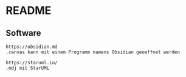 # README

## Software
    https://obsidian.md
    .canvas kann mit einem Programm namens Obsidian geoeffnet werden 
    
    https://staruml.io/
    .mdj mit StarUML
